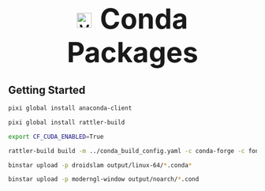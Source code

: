 <p align="center">

<h1 align="center">
  <img src="docs/logo.png" alt="VSLAM-LAB Logo" width="30" 
       style="vertical-align: middle; position: relative; top: -10px; margin-right: 10px;">
  <span style="font-size: 2em; font-weight: bold;">Conda Packages</span>
</h1>

## Getting Started
```bash
pixi global install anaconda-client
```

```bash
pixi global install rattler-build
```

```bash
export CF_CUDA_ENABLED=True
```

```bash
rattler-build build -m ../conda_build_config.yaml -c conda-forge -c fontan 
```

```bash
binstar upload -p droidslam output/linux-64/*.conda*
```

```bash
binstar upload -p moderngl-window output/noarch/*.cond
```

